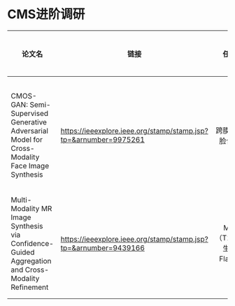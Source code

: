 # CMS进阶调研

| 论文名                                                       | 链接                                                         |         任务          |      |                             方法                             |      | 下游任务 | 数据集 | 数据描述 | 时间 | 发表 |
| ------------------------------------------------------------ | ------------------------------------------------------------ | :-------------------: | :--: | :----------------------------------------------------------: | :--: | :------: | :----: | -------- | :--: | :--: |
| CMOS-GAN: Semi-Supervised Generative Adversarial Model for Cross-Modality Face Image Synthesis | https://ieeexplore.ieee.org/stamp/stamp.jsp?tp=&arnumber=9975261 |    跨膜态人脸合成     |      | GAN+对比学习（真实图像与源模态和目标模态均通过生成器后进行对比学习） |      |    无    |   略   | 略       | 2023 | TMI  |
| Multi-Modality MR Image Synthesis via Confidence-Guided Aggregation and Cross-Modality Refinement | https://ieeexplore.ieee.org/stamp/stamp.jsp?tp=&arnumber=9439166 | MRI（T1+T2生成Flair） |      |             GAN,网络自己生成注意力map，感觉很low             |      |    无    | BraTs  | 略       | 2022 | TMI  |
|                                                              |                                                              |                       |      |                                                              |      |          |        |          |      |      |
|                                                              |                                                              |                       |      |                                                              |      |          |        |          |      |      |